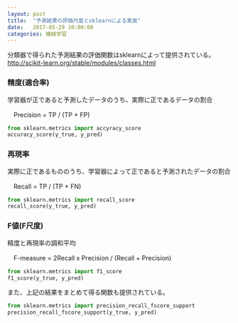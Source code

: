 ```yaml
---
layout: post
title:  "予測結果の評価尺度とsklearnによる実装"
date:   2017-05-29 10:00:00
categories: 機械学習
---
```


分類器で得られた予測結果の評価関数はsklearnによって提供されている。  
http://scikit-learn.org/stable/modules/classes.html

### 精度(適合率)
学習器が正であると予測したデータのうち、実際に正であるデータの割合
  
　Precision = TP / (TP + FP)  
  
```python
from sklearn.metrics import accyracy_score
accuracy_score(y_true, y_pred)
```
  
### 再現率
実際に正であるもののうち、学習器によって正であると予測されたデータの割合
  
　Recall = TP / (TP + FN)  
  
```python
from sklearn.metrics import recall_score
recall_score(y_true, y_pred)
```
  
### F値(F尺度)
精度と再現率の調和平均
  
　F-measure = 2Recall x Precision / (Recall + Precision)  
  
  ```python
from sklearn.metrics import f1_score
f1_score(y_true, y_pred)
```
  
また、上記の結果をまとめて得る関数も提供されている。
  
```python
from sklearn.metrics import precision_recall_fscore_support
precision_recall_fscore_support(y_true, y_pred)
```
